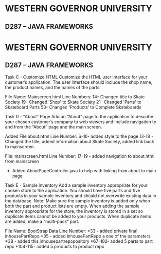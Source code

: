 # WESTERN GOVERNOR UNIVERSITY 
## D287 – JAVA FRAMEWORKS

# WESTERN GOVERNOR UNIVERSITY 
## D287 – JAVA FRAMEWORKS

Task C - Customize HTML
Customize the HTML user interface for your customer’s application. The user interface should include the shop name, the product names, and the names of the parts.

File Name: Mainscreen.html
Line Numbers:
14- Changed title to Skate Society
19- Changed 'Shop' to Skate Society
21- Changed 'Parts' to Skateboard Parts
53- Changed 'Products' to Complete Skateboards

Task D - "About" Page
Add an “About” page to the application to describe your chosen customer’s company to web viewers and include navigation to and from the “About” page and the main screen.

Added File about.html
Line Number:
6-10- added style to the page
 13-18 - Changed the title, added information about Skate Society, added link back to mainscreen.

File: mainscreen.html
Line Number:
17-19 - added navigation to about.html from mainscreen
- Added AboutPageController.java to help with linking from about to main page. 



Task E - Sample Inventory
Add a sample inventory appropriate for your chosen store to the application. You should have five parts and five products in your sample inventory and should not overwrite existing data in the database. Note: Make sure the sample inventory is added only when both the part and product lists are empty. When adding the sample inventory appropriate for the store, the inventory is stored in a set so duplicate items cannot be added to your products. When duplicate items are added, make a “multi-pack” part.

File Name: BootStrap Data
Line Number:
*33 - added private final inhousePartRepo
*35 - added inhousePartRepo a one of the parameters 
*38 - added this.inhousepartrepopository
*67-102- added 5 parts to part repo
*104-115- added 5 products to product repo

